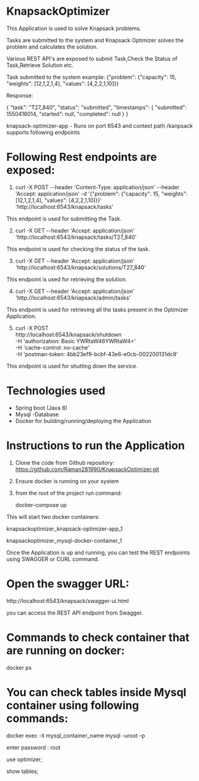 # KnapsackOptimizer

This Application is used to solve Knapsack problems.

Tasks are submitted to the system and Knapsack Optimizer solves the problem and calculates the solution.

Various REST API's are exposed to submit Task,Check the Status of Task,Retrieve Solution etc.

Task submitted to the system example:
{"problem": {"capacity": 15, "weights": [12,1,2,1,4], "values": [4,2,2,1,10]}}

Response:

{
  "task": "T27_840",
  "status": "submitted",
  "timestamps": {
    "submitted": 1550418014,
    "started": null,
    "completed": null
  }
}
	
knapsack-optimizer-app -
Runs on port 6543 and context path /kanpsack supports following endpoints

# Following Rest endpoints are exposed:

1) curl -X POST --header 'Content-Type: application/json' --header 'Accept: application/json' -d '{"problem": {"capacity": 15, "weights": [12,1,2,1,4], "values": [4,2,2,1,10]}}' 'http://localhost:6543/knapsack/tasks'

This endpoint is used for submitting the Task.

2) curl -X GET --header 'Accept: application/json' 'http://localhost:6543/knapsack/tasks/T27_840'

This endpoint is used for checking the status of the task.

3) curl -X GET --header 'Accept: application/json' 'http://localhost:6543/knapsack/solutions/T27_840'

This endpoint is used for retrieving the solution.

4) curl -X GET --header 'Accept: application/json' 'http://localhost:6543/knapsack/admin/tasks'

This endpoint is used for retrieving all the tasks present in the Optimizer Application.

5) curl -X POST \
  http://localhost:6543/knapsack/shutdown \
  -H 'authorization: Basic YWRtaW46YWRtaW4=' \
  -H 'cache-control: no-cache' \
  -H 'postman-token: 4bb23ef9-bcbf-43e6-e0cb-002200131dc8'

This endpoint is used for shutting down the service.

# Technologies used
* Spring boot (Java 8)
* Mysql -Database
* Docker for building/running/deploying the Application

# Instructions to run the Application

1) Clone the code from Github repository: https://github.com/Raman281990/KnapsackOptimizer.git
2) Ensure docker is running on your system
3) from the root of the project run command:

    docker-compose up

This will start two docker containers:

knapsackoptimizer_knapsack-optimizer-app_1

knapsackoptimizer_mysql-docker-container_1

Once the Application is up and running, you can test the REST endpoints using SWAGGER or CURL command.

# Open the swagger URL:
http://localhost:6543/knapsack/swagger-ui.html

you can access the REST API endpoint from Swagger.

# Commands to check container that are running on docker:
docker ps

# You can check tables inside Mysql container using following commands:

docker exec -it mysql_container_name mysql -uroot -p

enter password : root

use optimizer;

show tables;


